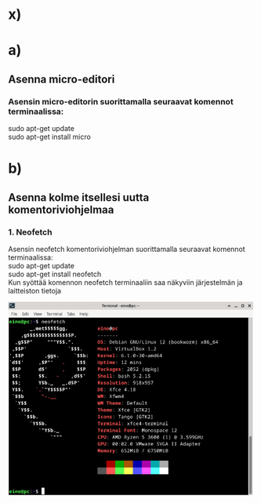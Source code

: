 # x)

# a)
## Asenna micro-editori
### Asensin micro-editorin suorittamalla seuraavat komennot terminaalissa:  
sudo apt-get update  
sudo apt-get install micro  

# b)
## Asenna kolme itsellesi uutta komentoriviohjelmaa  
### 1. Neofetch
   Asensin neofetch komentoriviohjelman suorittamalla seuraavat komennot terminaalissa:  
   sudo apt-get update  
   sudo apt-get install neofetch  
   Kun syöttää komennon neofetch terminaaliin saa näkyviin järjestelmän ja laitteiston tietoja
   
<img src="https://raw.githubusercontent.com/aivase/linux-palvelimet/main/neofetch.png" alt="Neofetch Screenshot" width="500">

